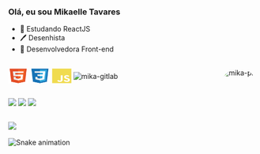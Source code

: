 <h4 align="center">

### Olá, eu sou Mikaelle Tavares  
- 🌱 Estudando ReactJS
- 🖊️ Desenhista 
- 🎯 Desenvolvedora Front-end
  
<div style="display: inline_block"><br>
  <img align="center" alt="mika-HTML" height="30" width="40" src="https://raw.githubusercontent.com/devicons/devicon/master/icons/html5/html5-original.svg">
  <img align="center" alt="mika-CSS" height="30" width="40" src="https://raw.githubusercontent.com/devicons/devicon/master/icons/css3/css3-original.svg">
  <img align="center" alt="mika-JS" height="30" width="40" src="https://raw.githubusercontent.com/devicons/devicon/master/icons/javascript/javascript-plain.svg">
  <img align="center" alt="mika-gitlab" height="30" width="40" src="https://cdn.jsdelivr.net/gh/devicons/devicon/icons/gitlab/gitlab-original.svg" />
  <img align="right" alt="mika-pic" height="150" style="border-radius:50px;" src="https://media.discordapp.net/attachments/855853915626405928/903271293791641610/20965_NLVFxWyq.png?width=473&height=473">
</div>
  
  ##
  
<div> 
  <a href="https://instagram.com/tavares.mikaelle" target="_blank"><img src="https://img.shields.io/badge/-Instagram-%23E4405F?style=for-the-badge&logo=instagram&logoColor=white" target="_blank"></a>
  <a href = "mailto:mikaellestavares@gmail.com"><img src="https://img.shields.io/badge/-Gmail-%23333?style=for-the-badge&logo=gmail&logoColor=white" target="_blank"></a>
  <a href="https://www.linkedin.com/in/mikaelle-tavares" target="_blank"><img src="https://img.shields.io/badge/-LinkedIn-%230077B5?style=for-the-badge&logo=linkedin&logoColor=white" target="_blank"></a>
</div>
  
  ##
 
  <a href="http://adler.dev.br/"><img src="https://user-images.githubusercontent.com/36713669/87319320-da83d980-c4ff-11ea-8fdf-c0abb84c90e7.gif"></a>

  ![Snake animation](https://github.com/engenny/engenny/blob/output/github-contribution-grid-snake.svg)
